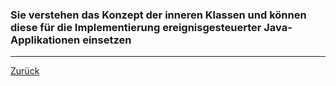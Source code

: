 ### Sie verstehen das Konzept der inneren Klassen und können diese für die Implementierung ereignisgesteuerter Java-Applikationen einsetzen

---

[Zurück](500gui.md)


